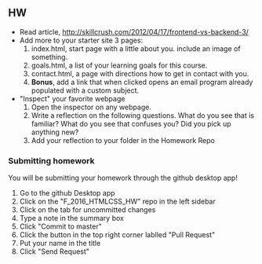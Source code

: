 ## HW
- Read article, http://skillcrush.com/2012/04/17/frontend-vs-backend-3/
- Add more to your starter site 3 pages:
	1. index.html, start page with a little about you. include an image of something.
	2. goals.html, a list of your learning goals for this course.
	3. contact.html, a page with directions how to get in contact with you. 
	4. **Bonus**, add a link that when clicked opens an email program already populated with a custom subject.
- "Inspect" your favorite webpage
  1. Open the inspector on any webpage. 
  2. Write a reflection on the following questions. What do you see that is familiar? What do you see that confuses you? Did you pick up anything new?
  3. Add your reflection to your folder in the Homework Repo

### Submitting homework
You will be submitting your homework through the github desktop app!
  1. Go to the github Desktop app
  2. Click on the "F_2016_HTMLCSS_HW" repo in the left sidebar
  3. Click on the tab for uncommitted changes
  4. Type a note in the summary box
  5. Click "Commit to master"
  6. Click the button in the top right corner lablled "Pull Request"
  7. Put your name in the title
  8. Click "Send Request"
